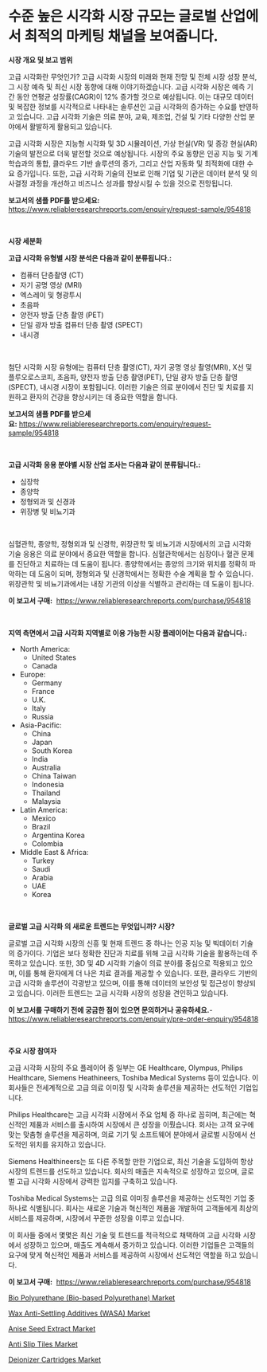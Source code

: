 <p><h1>수준 높은 시각화 시장 규모는 글로벌 산업에서 최적의 마케팅 채널을 보여줍니다.</h1></p><p><strong>시장 개요 및 보고 범위</strong></p>
<p><p>고급 시각화란 무엇인가? 고급 시각화 시장의 미래와 현재 전망 및 전체 시장 성장 분석, 그 시장 예측 및 최신 시장 동향에 대해 이야기하겠습니다. 고급 시각화 시장은 예측 기간 동안 연평균 성장률(CAGR)이 12% 증가할 것으로 예상됩니다. 이는 대규모 데이터 및 복잡한 정보를 시각적으로 나타내는 솔루션인 고급 시각화의 증가하는 수요를 반영하고 있습니다. 고급 시각화 기술은 의료 분야, 교육, 제조업, 건설 및 기타 다양한 산업 분야에서 활발하게 활용되고 있습니다.</p><p>고급 시각화 시장은 지능형 시각화 및 3D 시뮬레이션, 가상 현실(VR) 및 증강 현실(AR) 기술의 발전으로 더욱 발전할 것으로 예상됩니다. 시장의 주요 동향은 인공 지능 및 기계학습과의 통합, 클라우드 기반 솔루션의 증가, 그리고 산업 자동화 및 최적화에 대한 수요 증가입니다. 또한, 고급 시각화 기술의 진보로 인해 기업 및 기관은 데이터 분석 및 의사결정 과정을 개선하고 비즈니스 성과를 향상시킬 수 있을 것으로 전망됩니다.</p></p>
<p><strong>보고서의 샘플 PDF를 받으세요:</strong> <a href="https://www.reliableresearchreports.com/enquiry/request-sample/954818">https://www.reliableresearchreports.com/enquiry/request-sample/954818</a></p>
<p>&nbsp;</p>
<p><strong>시장 세분화</strong></p>
<p><strong>고급 시각화 유형별 시장 분석은 다음과 같이 분류됩니다.:</strong></p>
<p><ul><li>컴퓨터 단층촬영 (CT)</li><li>자기 공명 영상 (MRI)</li><li>엑스레이 및 형광투시</li><li>초음파</li><li>양전자 방출 단층 촬영 (PET)</li><li>단일 광자 방출 컴퓨터 단층 촬영 (SPECT)</li><li>내시경</li></ul></p>
<p>&nbsp;</p>
<p><p>첨단 시각화 시장 유형에는 컴퓨터 단층 촬영(CT), 자기 공명 영상 촬영(MRI), X선 및 플루오로스코피, 초음파, 양전자 방출 단층 촬영(PET), 단일 광자 방출 단층 촬영(SPECT), 내시경 시장이 포함됩니다. 이러한 기술은 의료 분야에서 진단 및 치료를 지원하고 환자의 건강을 향상시키는 데 중요한 역할을 합니다.</p></p>
<p><strong>보고서의 샘플 PDF를 받으세요:</strong>&nbsp;<a href="https://www.reliableresearchreports.com/enquiry/request-sample/954818">https://www.reliableresearchreports.com/enquiry/request-sample/954818</a></p>
<p>&nbsp;</p>
<p><strong> 고급 시각화 응용 분야별 시장 산업 조사는 다음과 같이 분류됩니다.:</strong></p>
<p><ul><li>심장학</li><li>종양학</li><li>정형외과 및 신경과</li><li>위장병 및 비뇨기과</li></ul></p>
<p>&nbsp;</p>
<p><p>심혈관학, 종양학, 정형외과 및 신경학, 위장관학 및 비뇨기과 시장에서의 고급 시각화 기술 응용은 의료 분야에서 중요한 역할을 합니다. 심혈관학에서는 심장이나 혈관 문제를 진단하고 치료하는 데 도움이 됩니다. 종양학에서는 종양의 크기와 위치를 정확히 파악하는 데 도움이 되며, 정형외과 및 신경학에서는 정확한 수술 계획을 할 수 있습니다. 위장관학 및 비뇨기과에서는 내장 기관의 이상을 식별하고 관리하는 데 도움이 됩니다.</p></p>
<p><strong>이 보고서 구매:</strong>&nbsp; <a href="https://www.reliableresearchreports.com/purchase/954818">https://www.reliableresearchreports.com/purchase/954818</a></p>
<p>&nbsp;</p>
<p><strong>지역 측면에서 고급 시각화 지역별로 이용 가능한 시장 플레이어는 다음과 같습니다.:</strong></p>
<p><ul>
    <li>
        North America:
        <ul>
            <li>United States</li>
            <li>Canada</li>
        </ul>
    </li>
    <li>
        Europe:
        <ul>
            <li>Germany</li>
            <li>France</li>
            <li>U.K.</li>
            <li>Italy</li>
            <li>Russia</li>
        </ul>
    </li>
    <li>
        Asia-Pacific:
        <ul>
            <li>China</li>
            <li>Japan</li>
            <li>South Korea</li>
            <li>India</li>
            <li>Australia</li>
            <li>China Taiwan</li>
            <li>Indonesia</li>
            <li>Thailand</li>
            <li>Malaysia</li>
        </ul>
    </li>
    <li>
        Latin America:
        <ul>
            <li>Mexico</li>
            <li>Brazil</li>
            <li>Argentina Korea</li>
            <li>Colombia</li>
        </ul>
    </li>
    <li>
        Middle East & Africa:
        <ul>
            <li>Turkey</li>
            <li>Saudi</li>
            <li>Arabia</li>
            <li>UAE</li>
            <li>Korea</li>
        </ul>
    </li>
    </ul></p>
<p>&nbsp;</p>
<p><strong>글로벌 고급 시각화 의 새로운 트렌드는 무엇입니까? 시장?</strong></p>
<p><p>글로벌 고급 시각화 시장의 신흥 및 현재 트렌드 중 하나는 인공 지능 및 빅데이터 기술의 증가이다. 기업은 보다 정확한 진단과 치료를 위해 고급 시각화 기술을 활용하는데 주목하고 있습니다. 또한, 3D 및 4D 시각화 기술이 의료 분야를 중심으로 적용되고 있으며, 이를 통해 환자에게 더 나은 치료 결과를 제공할 수 있습니다. 또한, 클라우드 기반의 고급 시각화 솔루션이 각광받고 있으며, 이를 통해 데이터의 보안성 및 접근성이 향상되고 있습니다. 이러한 트렌드는 고급 시각화 시장의 성장을 견인하고 있습니다.</p></p>
<p><strong>이 보고서를 구매하기 전에 궁금한 점이 있으면 문의하거나 공유하세요.</strong>- <a href="https://www.reliableresearchreports.com/enquiry/pre-order-enquiry/954818">https://www.reliableresearchreports.com/enquiry/pre-order-enquiry/954818</a></p>
<p>&nbsp;</p>
<p><strong>주요 시장 참여자</strong></p>
<p><p>고급 시각화 시장의 주요 플레이어 중 일부는 GE Healthcare, Olympus, Philips Healthcare, Siemens Heathineers, Toshiba Medical Systems 등이 있습니다. 이 회사들은 전세계적으로 고급 의료 이미징 및 시각화 솔루션을 제공하는 선도적인 기업입니다.</p><p>Philips Healthcare는 고급 시각화 시장에서 주요 업체 중 하나로 꼽히며, 최근에는 혁신적인 제품과 서비스를 출시하여 시장에서 큰 성장을 이뤘습니다. 회사는 고객 요구에 맞는 맞춤형 솔루션을 제공하며, 의료 기기 및 소프트웨어 분야에서 글로벌 시장에서 선도적인 위치를 유지하고 있습니다.</p><p>Siemens Healthineers는 또 다른 주목할 만한 기업으로, 최신 기술을 도입하여 항상 시장의 트렌드를 선도하고 있습니다. 회사의 매출은 지속적으로 성장하고 있으며, 글로벌 고급 시각화 시장에서 강력한 입지를 구축하고 있습니다.</p><p>Toshiba Medical Systems는 고급 의료 이미징 솔루션을 제공하는 선도적인 기업 중 하나로 식별됩니다. 회사는 새로운 기술과 혁신적인 제품을 개발하여 고객들에게 최상의 서비스를 제공하며, 시장에서 꾸준한 성장을 이루고 있습니다.</p><p>이 회사들 중에서 몇몇은 최신 기술 및 트렌드를 적극적으로 채택하여 고급 시각화 시장에서 성장하고 있으며, 매출도 계속해서 증가하고 있습니다. 이러한 기업들은 고객들의 요구에 맞게 혁신적인 제품과 서비스를 제공하여 시장에서 선도적인 역할을 하고 있습니다.</p></p>
<p><strong>이 보고서 구매:</strong>&nbsp;&nbsp;<a href="https://www.reliableresearchreports.com/purchase/954818">https://www.reliableresearchreports.com/purchase/954818</a></p>
<p><p><a href="https://gentle-editor-9db.notion.site/Bio-Polyurethane-Bio-based-Polyurethane-Market-Research-Report-Forecasted-for-Period-from-2024--e860d28df55f48d589795bb9a6a95d47">Bio Polyurethane (Bio-based Polyurethane) Market</a></p><p><a href="https://github.com/nicoletavirag/Market-Research-Report-List-2/blob/main/wax-anti-settling-additives-wasa-market.md">Wax Anti-Settling Additives (WASA) Market</a></p><p><a href="https://view.publitas.com/reportprime-1/anise-seed-extract-market-analysis-examines-its-scope-on-growth-opportunities-and-forecasted-trends-spanning-from-2024-to-2031/">Anise Seed Extract Market</a></p><p><a href="https://view.publitas.com/reportprime-1/anti-slip-tiles-market-size-and-growth-market-segmentation-regional-and-country-breakdowns-and-market-trends-for-period-from-2024-2031/">Anti Slip Tiles Market</a></p><p><a href="https://github.com/mauripalmi/Market-Research-Report-List-2/blob/main/deionizer-cartridges-market.md">Deionizer Cartridges Market</a></p></p>
